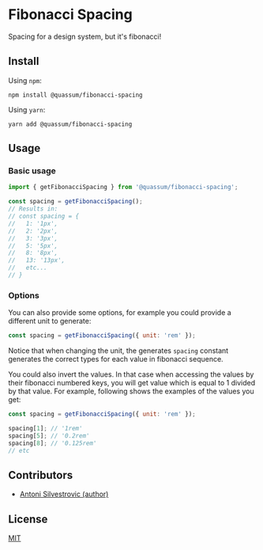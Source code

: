 # Fibonacci Spacing

Spacing for a design system, but it's fibonacci!

## Install

Using `npm`:

```
npm install @quassum/fibonacci-spacing
```

Using `yarn`:

```
yarn add @quassum/fibonacci-spacing
```

## Usage

### Basic usage

```js
import { getFibonacciSpacing } from '@quassum/fibonacci-spacing';

const spacing = getFibonacciSpacing();
// Results in:
// const spacing = {
//   1: '1px',
//   2: '2px',
//   3: '3px',
//   5: '5px',
//   8: '8px',
//   13: '13px',
//   etc...
// }
```

### Options

You can also provide some options, for example you could provide a different unit to generate:

```js
const spacing = getFibonacciSpacing({ unit: 'rem' });
```

Notice that when changing the unit, the generates `spacing` constant generates the correct types for each value in fibonacci sequence.

You could also invert the values.
In that case when accessing the values by their fibonacci numbered keys, you will get value which is equal to 1 divided by that value.
For example, following shows the examples of the values you get:

```js
const spacing = getFibonacciSpacing({ unit: 'rem' });

spacing[1]; // '1rem'
spacing[5]; // '0.2rem'
spacing[8]; // '0.125rem'
// etc
```

## Contributors

- [Antoni Silvestrovic (author)](https://github.com/bring-shrubbery)

## License

[MIT](https://github.com/quassum/fibonacci-spacing/blob/master/LICENSE)
